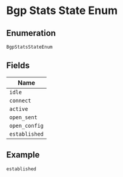 
# Bgp Stats State Enum

## Enumeration

`BgpStatsStateEnum`

## Fields

| Name |
|  --- |
| `idle` |
| `connect` |
| `active` |
| `open_sent` |
| `open_config` |
| `established` |

## Example

```
established
```

